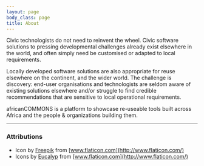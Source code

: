 ```yaml
---
layout: page
body_class: page
title: About
---
```


Civic technologists do not need to reinvent the wheel. Civic software solutions to pressing developmental challenges already exist elsewhere in the world, and often simply need be customised or adapted to local requirements.

Locally developed software solutions are also appropriate for reuse elsewhere on the continent, and the wider world. The challenge is discovery: end-user organisations and technologists are seldom aware of existing solutions elsewhere and/or struggle to find credible recommendations that are sensitive to local operational requirements.

africanCOMMONS is a platform to showcase re-useable tools built across Africa and the people & organizations building them.

---

### Attributions

- Icon by [Freepik](http://www.freepik.com/) from [www.flaticon.com](http://www.flaticon.com/)
- Icons by [Eucalyp](http://www.flaticon.com/authors/eucalyp) from [www.flaticon.com](http://www.flaticon.com/)
